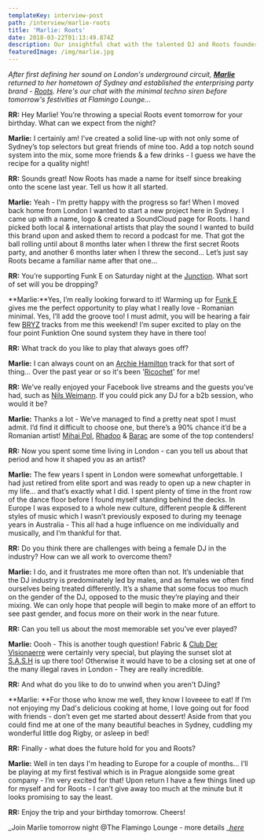 ```yaml
---
templateKey: interview-post
path: /interview/marlie-roots
title: 'Marlie: Roots'
date: 2018-03-22T01:13:49.874Z
description: Our insightful chat with the talented DJ and Roots founder...
featuredImage: /img/marlie.jpg
---
```

_After first defining her sound on London's underground circuit, _[**_Marlie_**](https://www.facebook.com/marliedj)_ returned to her hometown of Sydney and established the enterprising party brand - _[_Roots_](https://www.facebook.com/rootsmusicaustralia/)_. Here's our chat with the minimal techno siren before tomorrow's festivities at Flamingo Lounge..._

**RR:** Hey Marlie! You’re throwing a special Roots event tomorrow for your birthday. What can we expect from the night?

**Marlie:** I certainly am! I’ve created a solid line-up with not only some of Sydney’s top selectors but great friends of mine too. Add a top notch sound system into the mix, some more friends & a few drinks - I guess we have the recipe for a quality night! 

**RR:** Sounds great! Now Roots has made a name for itself since breaking onto the scene last year. Tell us how it all started.

**Marlie:** Yeah - I’m pretty happy with the progress so far! When I moved back home from London I wanted to start a new project here in Sydney. I came up with a name, logo & created a SoundCloud page for Roots. I hand picked both local & international artists that play the sound I wanted to build this brand upon and asked them to record a podcast for me. That got the ball rolling until  about 8 months later when I threw the first secret Roots party, and another 6 months later when I threw the second… Let’s just say Roots became a familiar name after that one…

**RR:** You’re supporting Funk E on Saturday night at the [Junction](https://www.facebook.com/TheJunctionBondi/). What sort of set will you be dropping?

**Marlie:**Yes, I’m really looking forward to it! Warming up for [Funk E](https://www.facebook.com/FunkEtheDJ/) gives me the perfect opportunity to play what I really love - Romanian minimal. Yes, I’ll add the groove too! I must admit, you will be hearing a fair few [BRYZ](https://www.facebook.com/Emanuelbryz) tracks from me this weekend! I’m super excited to play on the four point Funktion One sound system they have in there too!

**RR:** What track do you like to play that always goes off?

**Marlie:** I can always count on an [Archie Hamilton](https://www.facebook.com/archiehamiltonmusic) track for that sort of thing... Over the past year or so it's been '[Ricochet](https://www.beatport.com/track/ricochet-original-mix/9408300)' for me!

**RR:** We’ve really enjoyed your Facebook live streams and the guests you’ve had, such as [Nils Weimann](https://www.facebook.com/nils.weimann.music/). If you could pick any DJ for a b2b session, who would it be?

**Marlie:** Thanks a lot - We’ve managed to find a pretty neat spot I must admit. I’d find it difficult to choose one, but there’s a 90% chance it’d be a Romanian artist! [Mihai Pol](https://www.facebook.com/mihapolprod/), [Rhadoo](https://www.facebook.com/RhadooArpiar/) & [Barac](https://www.facebook.com/baracmusic/) are some of the top contenders! 

**RR:** Now you spent some time living in London - can you tell us about that period and how it shaped you as an artist? 

**Marlie:** The few years I spent in London were somewhat unforgettable. I had just retired from elite sport and was ready to open up a new chapter in my life… and that’s exactly what I did. I spent plenty of time in the front row of the dance floor before I found myself standing behind the decks. In Europe I was exposed to a whole new culture, different people & different styles of music which I wasn’t previously exposed to during my teenage years in Australia - This all had a huge influence on me individually and musically, and I’m thankful for that. 

**RR:** Do you think there are challenges with being a female DJ in the industry? How can we all work to overcome them?

**Marlie:** I do, and it frustrates me more often than not. It’s undeniable that the DJ industry is predominately led by males, and as females we often find ourselves being treated differently. It’s a shame that some focus too much on the gender of the DJ, opposed to the music they’re playing and their mixing. We can only hope that people will begin to make more of an effort to see past gender, and focus more on their work in the near future. 

**RR:** Can you tell us about the most memorable set you’ve ever played?

**Marlie:** Oooh - This is another tough question! Fabric & [Club Der Visionaerre](https://www.facebook.com/ClubderVisionaere/) were certainly very special, but playing the sunset slot at [S.A.S.H](https://www.facebook.com/sashsundays) is up there too! Otherwise it would have to be a closing set at one of the many illegal raves in London - They are really incredible.  

**RR:** And what do you like to do to unwind when you aren't DJing?

**Marlie: **For those who know me well, they know I loveeee to eat! If I’m not enjoying my Dad's delicious cooking at home, I love going out for food with friends - don’t even get me started about dessert! Aside from that you could find me at one of the many beautiful beaches in Sydney, cuddling my wonderful little dog Rigby, or asleep in bed!

**RR:** Finally - what does the future hold for you and Roots? 

**Marlie:** Well in ten days I'm heading to Europe for a couple of months… I’ll be playing at my first festival which is in Prague alongside some great company - I’m very excited for that! Upon return I have a few things lined up for myself and for Roots - I can’t give away too much at the minute but it looks promising to say the least.

**RR:** Enjoy the trip and your birthday tomorrow. Cheers! 

_Join Marlie tomorrow night @The Flamingo Lounge - more details _[_here_](https://www.ravereviewz.net/Event/Roots-Potts-Point/84)
